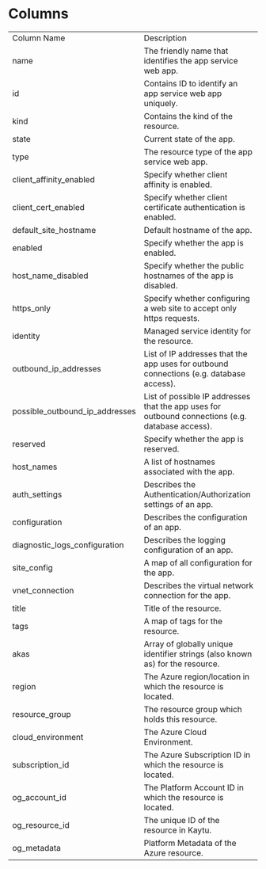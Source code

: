 # Columns  

<table>
	<tr><td>Column Name</td><td>Description</td></tr>
	<tr><td>name</td><td>The friendly name that identifies the app service web app.</td></tr>
	<tr><td>id</td><td>Contains ID to identify an app service web app uniquely.</td></tr>
	<tr><td>kind</td><td>Contains the kind of the resource.</td></tr>
	<tr><td>state</td><td>Current state of the app.</td></tr>
	<tr><td>type</td><td>The resource type of the app service web app.</td></tr>
	<tr><td>client_affinity_enabled</td><td>Specify whether client affinity is enabled.</td></tr>
	<tr><td>client_cert_enabled</td><td>Specify whether client certificate authentication is enabled.</td></tr>
	<tr><td>default_site_hostname</td><td>Default hostname of the app.</td></tr>
	<tr><td>enabled</td><td>Specify whether the app is enabled.</td></tr>
	<tr><td>host_name_disabled</td><td>Specify whether the public hostnames of the app is disabled.</td></tr>
	<tr><td>https_only</td><td>Specify whether configuring a web site to accept only https requests.</td></tr>
	<tr><td>identity</td><td>Managed service identity for the resource.</td></tr>
	<tr><td>outbound_ip_addresses</td><td>List of IP addresses that the app uses for outbound connections (e.g. database access).</td></tr>
	<tr><td>possible_outbound_ip_addresses</td><td>List of possible IP addresses that the app uses for outbound connections (e.g. database access).</td></tr>
	<tr><td>reserved</td><td>Specify whether the app is reserved.</td></tr>
	<tr><td>host_names</td><td>A list of hostnames associated with the app.</td></tr>
	<tr><td>auth_settings</td><td>Describes the Authentication/Authorization settings of an app.</td></tr>
	<tr><td>configuration</td><td>Describes the configuration of an app.</td></tr>
	<tr><td>diagnostic_logs_configuration</td><td>Describes the logging configuration of an app.</td></tr>
	<tr><td>site_config</td><td>A map of all configuration for the app.</td></tr>
	<tr><td>vnet_connection</td><td>Describes the virtual network connection for the app.</td></tr>
	<tr><td>title</td><td>Title of the resource.</td></tr>
	<tr><td>tags</td><td>A map of tags for the resource.</td></tr>
	<tr><td>akas</td><td>Array of globally unique identifier strings (also known as) for the resource.</td></tr>
	<tr><td>region</td><td>The Azure region/location in which the resource is located.</td></tr>
	<tr><td>resource_group</td><td>The resource group which holds this resource.</td></tr>
	<tr><td>cloud_environment</td><td>The Azure Cloud Environment.</td></tr>
	<tr><td>subscription_id</td><td>The Azure Subscription ID in which the resource is located.</td></tr>
	<tr><td>og_account_id</td><td>The Platform Account ID in which the resource is located.</td></tr>
	<tr><td>og_resource_id</td><td>The unique ID of the resource in Kaytu.</td></tr>
	<tr><td>og_metadata</td><td>Platform Metadata of the Azure resource.</td></tr>
</table>
